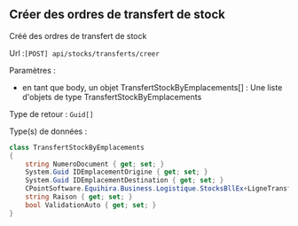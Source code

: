 ## <span id='creerordrestransfertstock'>Créer des ordres de transfert de stock</span>

Créé des ordres de transfert de stock

Url :`[POST] api/stocks/transferts/creer`

Paramètres : 

- en tant que body, un objet TransfertStockByEmplacements[] : Une liste d'objets de type TransfertStockByEmplacements

Type de retour : `Guid[]`

Type(s) de données :

```csharp
class TransfertStockByEmplacements
{
	string NumeroDocument { get; set; }
	System.Guid IDEmplacementOrigine { get; set; }
	System.Guid IDEmplacementDestination { get; set; }
	CPointSoftware.Equihira.Business.Logistique.StocksBllEx+LigneTransfert[] LignesTransfert { get; set; }
	string Raison { get; set; }
	bool ValidationAuto { get; set; }
}

```

